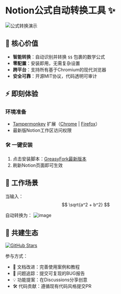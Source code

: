 
# Notion公式自动转换工具 ✨
![公式转换演示](https://github.com/user-attachments/assets/46c4177d-31cc-4c37-9a26-bbbff2195072)

## 🚀 核心价值
- **智能转换**：自动识别并转换 `$$` 包裹的数学公式
- **零配置**：安装即用，无需复杂设置
- **跨平台**：支持所有基于Chromium的现代浏览器
- **安全可靠**：开源MIT协议，代码透明可审计

## ⚡️ 即刻体验
### 环境准备
- [Tampermonkey](https://www.tampermonkey.net/) 扩展（[Chrome](https://chrome.google.com/webstore/detail/tampermonkey/dhdgffkkebhmkfjojejmpbldmpobfkfo) | [Firefox](https://addons.mozilla.org/firefox/addon/tampermonkey/)）
- 最新版Notion工作区访问权限

### 🛠️ 一键安装
1. 点击安装脚本：[GreasyFork最新版本](https://greasyfork.org/zh-CN/scripts/525730-notion-%E5%85%AC%E5%BC%8F%E8%87%AA%E5%8A%A8%E8%BD%AC%E6%8D%A2%E5%B7%A5%E5%85%B7)
2. 刷新Notion页面即可生效

## 🎯 工作场景
当输入：
$$ \sqrt{a^2 + b^2} $$

自动转换为：
![image](https://github.com/user-attachments/assets/e7fea3e8-5ed2-4612-ae3e-f3f44ecfe7c0)


## 🤝 共建生态
[![GitHub Stars](https://img.shields.io/github/stars/skyance/Notion-Formula-Auto-Conversion-Tool?style=social)](https://github.com/skyance/Notion-Formula-Auto-Conversion-Tool)

参与方式：
- 📝 文档改进：完善使用案例和教程
- 🐞 问题追踪：提交可复现的BUG报告
- 💡 功能提案：在Discussions分享创意
- 🛠️ 代码贡献：遵循现有代码风格提交PR
